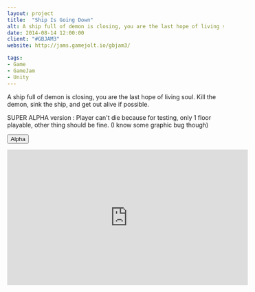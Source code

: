 ```yaml
---
layout: project
title:  "Ship Is Going Down"
alt: A ship full of demon is closing, you are the last hope of living soul. Kill the demon, sink the ship, and get out alive if possible.
date: 2014-08-14 12:00:00
client: "#GBJAM3"
website: http://jams.gamejolt.io/gbjam3/

tags:
- Game
- GameJam
- Unity
---
```

A ship full of demon is closing, you are the last hope of living soul. Kill the demon, sink the ship, and get out alive if possible.

SUPER ALPHA version : Player can't die because for testing, only 1 floor playable, other thing should be fine. (I know some graphic bug though)

<a href="http://gamejolt.com/games/ship-is-going-down/31948" target="_blank"><button type="button" class="btn btn-theme">Alpha</button></a>

<iframe width="560" height="315" src="https://www.youtube.com/embed/DbDw10BPoXA?rel=0" frameborder="0" allowfullscreen></iframe>